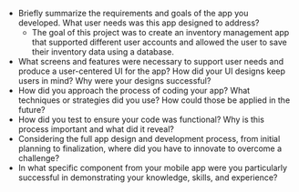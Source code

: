 * Briefly summarize the requirements and goals of the app you developed. What user needs was this app designed to address?
  * The goal of this project was to create an inventory management app that supported different user accounts and allowed the user to save their inventory data using a database.  
* What screens and features were necessary to support user needs and produce a user-centered UI for the app? How did your UI designs keep users in mind? Why were your designs successful?
* How did you approach the process of coding your app? What techniques or strategies did you use? How could those be applied in the future?
* How did you test to ensure your code was functional? Why is this process important and what did it reveal?
* Considering the full app design and development process, from initial planning to finalization, where did you have to innovate to overcome a challenge?
* In what specific component from your mobile app were you particularly successful in demonstrating your knowledge, skills, and experience?
